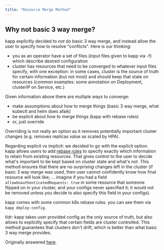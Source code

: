 ```yaml
---
title: "Resource Merge Method"
---
```


## Why not basic 3 way merge?

kapp explicitly decided to _not_ do basic 3 way merge, and instead allow the user to specify how to resolve "conflicts". Here is our thinking:

- you as an operator have a set of files (input files given to kapp via -f) which describe desired configuration
- cluster has resources that need to be converged to whatever input files specify, with one exception: in some cases, cluster is the source of truth for certain information (but not most) and should keep that state on resources (common examples: some annotation on Deployment, clusterIP on Service, etc.)

Given information above there are multiple ways to converge:

- make assumptions about how to merge things (basic 3 way merge, what kubectl and helm does afaik)
- be explicit about how to merge things (kapp with rebase rules)
- or, just override

Overriding is not really an option as it removes potentially important cluster changes (e.g. removes replicas value as scaled by HPA).

Regarding explicit vs implicit: we decided to go with the explicit option. kapp allows users to add [rebase rules](config.md#rebaserules) to specify exactly which information to retain from existing resources. That gives control to the user to decide what's important to be kept based on cluster state and what's not. This method ensures that there are no _surprising_ changes left in the cluster (if basic 3 way merge was used, then user cannot confidently know how final resource will look like; ... imagine if you had a field `allowUnauthenticatedRequests: true` in some resource that someone flipped on in your cluster, and your configs never specified it; it would not be removed unless you decide to also specify this field in your configs).

kapp comes with some common k8s rebase rules. you can see them via `kapp deploy-config`.

tldr: kapp takes user provided config as the only source of truth, but also allows to explicitly specify that certain fields are cluster controlled. This method guarantees that clusters don't drift, which is better than what basic 3 way merge provides.

Originally answered [here](https://github.com/vmware-tanzu/carvel-kapp/issues/58#issuecomment-559214883).
